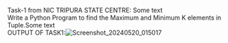 Task-1 from NIC TRIPURA STATE CENTRE: Some text<br>
    Write a Python Program to find the Maximum and Minimum K elements in Tuple.Some text<br>
    OUTPUT OF TASK1:![Screenshot_20240520_015017](https://github.com/Abhishek1problemsolver/NIC_Internship/assets/121240970/db31f562-fc5a-42c8-ab0f-765c6798e850)
